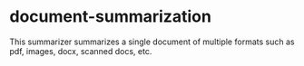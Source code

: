# document-summarization
This summarizer summarizes a single document of multiple formats such as pdf, images, docx, scanned docs, etc.

